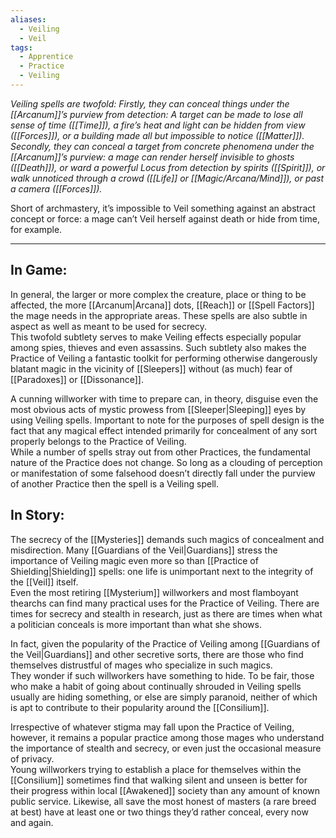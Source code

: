 ```yaml
---
aliases:
  - Veiling
  - Veil
tags:
  - Apprentice
  - Practice
  - Veiling
---
```


_Veiling spells are twofold: Firstly, they can conceal things under the [[Arcanum]]’s purview from detection: A target can be made to lose all sense of time ([[Time]]), a fire’s heat and light can be hidden from view ([[Forces]]), or a building made all but impossible to notice ([[Matter]]). Secondly, they can conceal a target from concrete phenomena under the [[Arcanum]]’s purview: a mage can render herself invisible to ghosts ([[Death]]), or ward a powerful Locus from detection by spirits ([[Spirit]]), or walk unnoticed through a crowd ([[Life]] or [[Magic/Arcana/Mind]]), or past a camera ([[Forces]])._

Short of archmastery, it’s impossible to Veil something against an abstract concept or force: a mage can’t Veil herself against death or hide from time, for example.

---

## In Game:

In general, the larger or more complex the creature, place or thing to be affected, the more [[Arcanum|Arcana]] dots, [[Reach]] or [[Spell Factors]] the mage needs in the appropriate areas. These spells are also subtle in aspect as well as meant to be used for secrecy.\
This twofold subtlety serves to make Veiling effects especially popular among spies, thieves and even assassins. Such subtlety also makes the Practice of Veiling a fantastic toolkit for performing otherwise dangerously blatant magic in the vicinity of [[Sleepers]] without (as much) fear of [[Paradoxes]] or [[Dissonance]]. 

A cunning willworker with time to prepare can, in theory, disguise even the most obvious acts of mystic prowess from [[Sleeper|Sleeping]] eyes by using Veiling spells. Important to note for the purposes of spell design is the fact that any magical effect intended primarily for concealment of any sort properly belongs to the Practice of Veiling.\
While a number of spells stray out from other Practices, the fundamental nature of the Practice does not change. So long as a clouding of perception or manifestation of some falsehood doesn’t directly fall under the purview of another Practice then the spell is a Veiling spell.

## In Story:

The secrecy of the [[Mysteries]] demands such magics of concealment and misdirection. Many [[Guardians of the Veil|Guardians]] stress the importance of Veiling magic even more so than [[Practice of Shielding|Shielding]] spells: one life is unimportant next to the integrity of the [[Veil]] itself.\
Even the most retiring [[Mysterium]] willworkers and most flamboyant thearchs can find many practical uses for the Practice of Veiling. There are times for secrecy and stealth in research, just as there are times when what a politician conceals is more important than what she shows.
  
In fact, given the popularity of the Practice of Veiling among [[Guardians of the Veil|Guardians]] and other secretive sorts, there are those who find themselves distrustful of mages who specialize in such magics.\
They wonder if such willworkers have something to hide. To be fair, those who make a habit of going about continually shrouded in Veiling spells usually are hiding something, or else are simply paranoid, neither of which is apt to contribute to their popularity around the [[Consilium]].  
  
Irrespective of whatever stigma may fall upon the Practice of Veiling, however, it remains a popular practice among those mages who understand the importance of stealth and secrecy, or even just the occasional measure of privacy.\
Young willworkers trying to establish a place for themselves within the [[Consilium]] sometimes find that walking silent and unseen is better for their progress within local [[Awakened]] society than any amount of known public service. Likewise, all save the most honest of masters (a rare breed at best) have at least one or two things they’d rather conceal, every now and again.